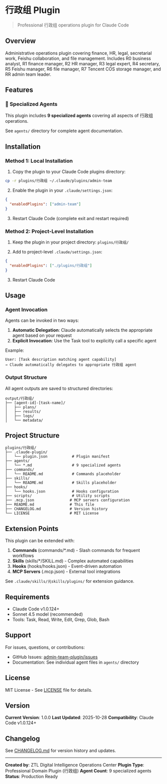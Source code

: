 # 行政组 Plugin

> Professional 行政组 operations plugin for Claude Code

## Overview

Administrative operations plugin covering finance, HR, legal, secretarial work, Feishu collaboration, and file management. Includes R0 business analyst, R1 finance manager, R2 HR manager, R3 legal expert, R4 secretary, R5 Feishu manager, R6 file manager, R7 Tencent COS storage manager, and RR admin team leader.

## Features

### 🤖 Specialized Agents

This plugin includes **9 specialized agents** covering all aspects of 行政组 operations.

See `agents/` directory for complete agent documentation.

## Installation

### Method 1: Local Installation

1. Copy the plugin to your Claude Code plugins directory:
```bash
cp -r plugins/行政组 ~/.claude/plugins/admin-team
```

2. Enable the plugin in your `.claude/settings.json`:
```json
{
  "enabledPlugins": ["admin-team"]
}
```

3. Restart Claude Code (complete exit and restart required)

### Method 2: Project-Level Installation

1. Keep the plugin in your project directory: `plugins/行政组/`

2. Add to project-level `.claude/settings.json`:
```json
{
  "enabledPlugins": ["./plugins/行政组"]
}
```

3. Restart Claude Code

## Usage

### Agent Invocation

Agents can be invoked in two ways:

1. **Automatic Delegation**: Claude automatically selects the appropriate agent based on your request
2. **Explicit Invocation**: Use the Task tool to explicitly call a specific agent

Example:
```
User: [Task description matching agent capability]
→ Claude automatically delegates to appropriate 行政组 agent
```

### Output Structure

All agent outputs are saved to structured directories:

```
output/行政组/
├── [agent-id]-[task-name]/
│   ├── plans/
│   ├── results/
│   ├── logs/
│   └── metadata/
```

## Project Structure

```
plugins/行政组/
├── .claude-plugin/
│   └── plugin.json           # Plugin manifest
├── agents/
│   └── *.md                  # 9 specialized agents
├── commands/
│   └── README.md             # Commands placeholder
├── skills/
│   └── README.md             # Skills placeholder
├── hooks/
│   └── hooks.json            # Hooks configuration
├── scripts/                  # Utility scripts
├── .mcp.json                # MCP servers configuration
├── README.md                # This file
├── CHANGELOG.md             # Version history
└── LICENSE                  # MIT License
```

## Extension Points

This plugin can be extended with:

1. **Commands** (commands/*.md) - Slash commands for frequent workflows
2. **Skills** (skills/*/SKILL.md) - Complex automated capabilities
3. **Hooks** (hooks/hooks.json) - Event-driven automation
4. **MCP Servers** (.mcp.json) - External tool integrations

See `.claude/skills/元skills/plugins/` for extension guidance.

## Requirements

- Claude Code v1.0.124+
- Sonnet 4.5 model (recommended)
- Tools: Task, Read, Write, Edit, Grep, Glob, Bash

## Support

For issues, questions, or contributions:

- GitHub Issues: [admin-team-plugin/issues](https://github.com/ztl-digital/admin-team-plugin/issues)
- Documentation: See individual agent files in `agents/` directory

## License

MIT License - See [LICENSE](LICENSE) file for details.

## Version

**Current Version**: 1.0.0
**Last Updated**: 2025-10-28
**Compatibility**: Claude Code v1.0.124+

## Changelog

See [CHANGELOG.md](CHANGELOG.md) for version history and updates.

---

**Created by**: ZTL Digital Intelligence Operations Center
**Plugin Type**: Professional Domain Plugin (行政组)
**Agent Count**: 9 specialized agents
**Status**: Production Ready
